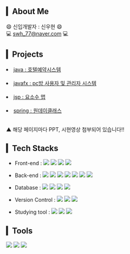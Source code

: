 
## ▎About Me
😄 신입개발자 : 신우현 😄 <br>
💻 swh_77@naver.com 💻 <br>

## ▎Projects 
<li><a href="https://github.com/swh7j/hotel">java : 호텔예약시스템</a></li><br>
<li><a href="https://github.com/swh7j/PC-room">javafx : pc방 사용자 및 관리자 시스템</a></li><br>
<li><a href="https://github.com/swh7j/Yososu">jsp : 요소수 맵</a></li><br>
<li><a href="https://github.com/swh7j/gongbang">spring : 원데이클래스</a></li><br>  

▲ 해당 페이지마다 PPT, 시현영상 첨부되어 있습니다!!
     
## ▎Tech Stacks
- Front-end : 
<span><img src="https://img.shields.io/badge/HTML5-E34F26?style=flat-square&logo=HTML5&logoColor=white"/></span>
<span><img src="https://img.shields.io/badge/Bootstrap-7952B3?style=flat-square&logo=Bootstrap&logoColor=white"/></span>
<span><img src="https://img.shields.io/badge/CSS3-1572B6?style=flat-square&logo=CSS3&logoColor=white"/></span>
<span><img src="https://img.shields.io/badge/Nexacro-181717?style=flat-square&logo=Nexacro&logoColor=white"/></span>

- Back-end :
<span><img src="https://img.shields.io/badge/Java-007396?style=flat-square&logo=Java&logoColor=white"/></span>
<span><img src="https://img.shields.io/badge/jQuery-0769AD?style=flat-square&logo=jQuery&logoColor=white"/></span>
<span><img src="https://img.shields.io/badge/JavaScript-F7DF1E?style=flat-square&logo=JavaScript&logoColor=white"/></span>
<span><img src="https://img.shields.io/badge/Spring-6DB33F?style=flat-square&logo=Spring&logoColor=white"/></span>
<span><img src="https://img.shields.io/badge/Spring Boot-6DB33F?style=flat-square&logo=Spring Boot&logoColor=white"/></span>
<span><img src="https://img.shields.io/badge/Gradle-02303A?style=flat-square&logo=Gradle&logoColor=white"/></span>
<span><img src="https://img.shields.io/badge/Maven-02303B?style=flat-square&logo=Maven&logoColor=white"/></span>

- Database : 
<span><img src="https://img.shields.io/badge/PostgresSQL-F7DF1E?style=flat-square&logo=SQL&logoColor=white"/></span>
<span><img src="https://img.shields.io/badge/MySQL-4479A1?style=flat-square&logo=MySQL&logoColor=white"/></span>
<span><img src="https://img.shields.io/badge/Oracle-F80000?style=flat-square&logo=Oracle&logoColor=white"/></span>
<span><img src="https://img.shields.io/badge/Amazon AWS-232F3E?style=flat-square&logo=Amazon AWS&logoColor=white"/></span>

- Version Control : 
<span><img src="https://img.shields.io/badge/Git-f05032?style=flat-square&logo=git&logoColor=white"/></span>
<span><img src="https://img.shields.io/badge/GitHub-181717?style=flat-square&logo=github&logoColor=white"/></span>
<span><img src="https://img.shields.io/badge/SVN-1572B6?style=flat-square&logo=Git&logoColor=white"/></span>

- Studying tool : 
<span><img src="https://img.shields.io/badge/Node.js-6DB33F?style=flat-square&logo=Node.js&logoColor=white"/></span>
<span><img src="https://img.shields.io/badge/React-61DAFB?style=flat-square&logo=React&logoColor=white"/></span>
<span><img src="https://img.shields.io/badge/React Native-61DAFB?style=flat-square&logo=React&logoColor=white"/></span>

## ▎Tools

<span><img src="https://img.shields.io/badge/Eclipse IDE-2C2255?style=flat-square&logo=Eclipse IDE&logoColor=white"/></span>
<span><img src="https://img.shields.io/badge/IntelliJ IDEA-000000?style=flat-square&logo=IntelliJ IDEA&logoColor=white"/></span>
<span><img src="https://img.shields.io/badge/Visual Studio-5C2D91?style=flat-square&logo=Visual Studio&logoColor=white"/></span>



